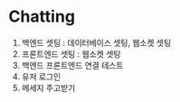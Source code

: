 # Chatting

1. 백엔드 셋팅 : 데이터베이스 셋팅, 웹소켓 셋팅
2. 프론트엔드 셋팅 : 웹소켓 셋팅
3. 백엔드 프론트엔드 연결 테스트
4. 유저 로그인
5. 메세지 주고받기
